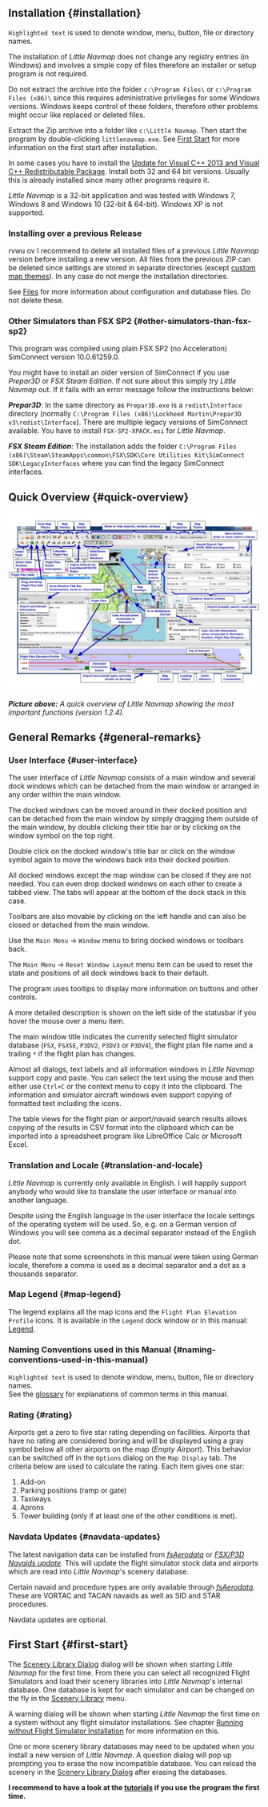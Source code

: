 ## Installation {#installation}

`Highlighted text` is used to denote window, menu, button, file or directory names.

The installation of _Little Navmap_ does not change any registry entries \(in Windows\) and involves a simple copy of files therefore an installer or setup program is not required.

Do not extract the archive into the folder `c:\Program Files\` or `c:\Program Files (x86)\` since this requires administrative privileges for some Windows versions. Windows keeps control of these folders, therefore other problems might occur like replaced or deleted files.

Extract the Zip archive into a folder like `c:\Little Navmap`. Then start the program by double-clicking `littlenavmap.exe`. See [First Start](INTRO.md#first-start) for more information on the first start after installation.

In some cases you have to install the [Update for Visual C\+\+ 2013 and Visual C\+\+ Redistributable Package](https://support.microsoft.com/en-us/help/3179560/update-for-visual-c-2013-and-visual-c-redistributable-package). Install both 32 and 64 bit versions.
Usually this is already installed since many other programs require it.

_Little Navmap_ is a 32-bit application and was tested with Windows 7, Windows 8 and Windows 10 \(32-bit & 64-bit\). Windows XP is not supported.

### Installing over a previous Release
rvwu ov
I recommend to delete all installed files of a previous _Little Navmap_ version before installing a new version. All files from the previous ZIP can be deleted since settings are stored in separate directories \(except [custom map themes](APPENDIX.md#creating-or-adding-map-themes)\). In any case do not merge the installation directories.

See [Files](APPENDIX.md#files) for more information about configuration and database files. Do not delete these.

### Other Simulators than FSX SP2 {#other-simulators-than-fsx-sp2}

This program was compiled using plain FSX SP2 \(no Acceleration\) SimConnect version 10.0.61259.0.

You might have to install an older version of SimConnect if you use _Prepar3D_ or _FSX Steam Edition_. If not sure about this simply try _Little Navmap_ out. If it fails with an error message follow the instructions below:

_**Prepar3D**_: In the same directory as `Prepar3D.exe` is a `redist\Interface` directory \(normally `C:\Program Files (x86)\Lockheed Martin\Prepar3D v3\redist\Interface`\). There are multiple legacy versions of SimConnect available. You have to install `FSX-SP2-XPACK.msi` for _Little Navmap_.

_**FSX Steam Edition**_: The installation adds the folder `C:\Program Files (x86)\Steam\SteamApps\common\FSX\SDK\Core Utilities Kit\SimConnect SDK\LegacyInterfaces` where you can find the legacy SimConnect interfaces.

## Quick Overview {#quick-overview}

![Little Navmap Overview](../images/overview.jpg "Little Navmap Overview")

_**Picture above:** A quick overview of Little Navmap showing the most important functions \(version 1.2.4\)._

## General Remarks {#general-remarks}

### User Interface {#user-interface}

The user interface of _Little Navmap_ consists of a main window and several dock windows which can be detached from the main window or arranged in any order within the main window.

The docked windows can be moved around in their docked position and can be detached from the main window by simply dragging them outside of the main window, by double clicking their title bar or by clicking on the window symbol on the top right.

Double click on the docked window's title bar or click on the window symbol again to move the windows back into their docked position.

All docked windows except the map window can be closed if they are not needed. You can even drop docked windows on each other to create a tabbed view. The tabs will appear at the bottom of the dock stack in this case.

Toolbars are also movable by clicking on the left handle and can also be closed or detached from the main window.

Use the `Main Menu` -&gt; `Window` menu to bring docked windows or toolbars back.

The `Main Menu` -&gt; `Reset Window Layout` menu item can be used to reset the state and positions of all dock windows back to their default.

The program uses tooltips to display more information on buttons and other controls.

A more detailed description is shown on the left side of the statusbar if you hover the mouse over a menu item.

The main window title indicates the currently selected flight simulator database \(`FSX`, `FSXSE`, `P3DV2`, `P3DV3` or `P3DV4`\), the flight plan file name and a trailing `*` if the flight plan has changes.

Almost all dialogs, text labels and all information windows in _Little Navmap_ support copy and paste. You can select the text using the mouse and then either use `Ctrl+C` or the context menu to copy it into the clipboard. The information and simulator aircraft windows even support copying of formatted text including the icons.

The table views for the flight plan or airport/navaid search results allows copying of the results in CSV format into the clipboard which can be imported into a spreadsheet program like LibreOffice Calc or Microsoft Excel.

### Translation and Locale {#translation-and-locale}

_Little Navmap_ is currently only available in English. I will happily support anybody who would like to translate the user interface or manual into another language. 

Despite using the English language in the user interface the locale settings of the operating system will be used. So, e.g. on a German version of Windows you will see comma as a decimal separator instead of the English dot.

Please note that some screenshots in this manual were taken using German locale, therefore a comma is used as a decimal separator and a dot as a thousands separator.

### Map Legend {#map-legend}

The legend explains all the map icons and the `Flight Plan Elevation Profile` icons. It is available in the `Legend` dock window or in this manual: [Legend](LEGEND.md).

### Naming Conventions used in this Manual {#naming-conventions-used-in-this-manual}

`Highlighted text` is used to denote window, menu, button, file or directory names.  
See the [glossary](GLOSSARY.md) for explanations of common terms in this manual.

### Rating {#rating}

Airports get a zero to five star rating depending on facilities. Airports that have no rating are considered boring and will be displayed using a gray symbol below all other airports on the map \(_Empty Airport_\). This behavior can be switched off in the `Options` dialog on the `Map Display` tab. The criteria below are used to calculate the rating. Each item gives one star:  
  1. Add-on
  2. Parking positions \(ramp or gate\)
  3. Taxiways
  4. Aprons
  5. Tower building \(only if at least one of the other conditions is met\).

### Navdata Updates {#navdata-updates}

The latest navigation data can be installed from [_fsAerodata_](https://www.fsaerodata.com) or [_FSX/P3D Navaids update_](http://www.aero.sors.fr/navaids3.html). This will update the flight simulator stock data and airports which are read into _Little Navmap_'s scenery database.

Certain navaid and procedure types are only available through [_fsAerodata_](https://www.fsaerodata.com). These are VORTAC and TACAN navaids as well as SID and STAR procedures.

Navdata updates are optional.

## First Start {#first-start}

The [Scenery Library Dialog](SCENERY.md#load-scenery-library-dialog) dialog will be shown when starting _Little Navmap_ for the first time. From there you can select all recognized Flight Simulators and load their scenery libraries into _Little Navmap_'s internal database. One database is kept for each simulator and can be changed on the fly in the [Scenery Library](SCENERY.md#scenery-library-menu) menu.

A warning dialog will be shown when starting _Little Navmap_ the first time on a system without any flight simulator installations. See chapter [Running without Flight Simulator Installation](RUNNOSIM.md#running-without-flight-simulator-installation) for more information on this.

One or more scenery library databases may need to be updated when you install a new version of _Little Navmap_. A question dialog will pop up prompting you to erase the now incompatible database. You can reload the scenery in the [Scenery Library Dialog](SCENERY.md#load-scenery-library-dialog) after erasing the databases.

**I recommend to have a look at the [tutorials](TUTORIALS.md) if you use the program the first time.**

